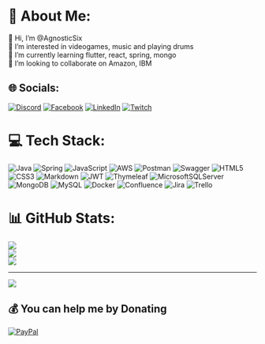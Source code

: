 # 💫 About Me:
👋 Hi, I’m @AgnosticSix<br>👀 I’m interested in videogames, music and playing drums<br>🌱 I’m currently learning flutter, react, spring, mongo<br>💞️ I’m looking to collaborate on Amazon, IBM


## 🌐 Socials:
[![Discord](https://img.shields.io/badge/Discord-%237289DA.svg?logo=discord&logoColor=white)](https://discord.gg/AgnosticSix#1123) [![Facebook](https://img.shields.io/badge/Facebook-%231877F2.svg?logo=Facebook&logoColor=white)](https://www.facebook.com/AgnosticSix/) [![LinkedIn](https://img.shields.io/badge/LinkedIn-%230077B5.svg?logo=linkedin&logoColor=white)](https://www.linkedin.com/in/mateo-javier-aguilar-carrillo-641952114) [![Twitch](https://img.shields.io/badge/Twitch-%239146FF.svg?logo=Twitch&logoColor=white)](https://twitch.tv/agnosticsix) 

# 💻 Tech Stack:
![Java](https://img.shields.io/badge/java-%23ED8B00.svg?style=for-the-badge&logo=java&logoColor=white) ![Spring](https://img.shields.io/badge/spring-%236DB33F.svg?style=for-the-badge&logo=spring&logoColor=white) ![JavaScript](https://img.shields.io/badge/javascript-%23323330.svg?style=for-the-badge&logo=javascript&logoColor=%23F7DF1E) ![AWS](https://img.shields.io/badge/AWS-%23FF9900.svg?style=for-the-badge&logo=amazon-aws&logoColor=white) ![Postman](https://img.shields.io/badge/Postman-FF6C37?style=for-the-badge&logo=postman&logoColor=white) ![Swagger](https://img.shields.io/badge/-Swagger-%23Clojure?style=for-the-badge&logo=swagger&logoColor=white) ![HTML5](https://img.shields.io/badge/html5-%23E34F26.svg?style=for-the-badge&logo=html5&logoColor=white) ![CSS3](https://img.shields.io/badge/css3-%231572B6.svg?style=for-the-badge&logo=css3&logoColor=white) ![Markdown](https://img.shields.io/badge/markdown-%23000000.svg?style=for-the-badge&logo=markdown&logoColor=white) ![JWT](https://img.shields.io/badge/JWT-black?style=for-the-badge&logo=JSON%20web%20tokens) ![Thymeleaf](https://img.shields.io/badge/Thymeleaf-%23005C0F.svg?style=for-the-badge&logo=Thymeleaf&logoColor=white) ![MicrosoftSQLServer](https://img.shields.io/badge/Microsoft%20SQL%20Sever-CC2927?style=for-the-badge&logo=microsoft%20sql%20server&logoColor=white) ![MongoDB](https://img.shields.io/badge/MongoDB-%234ea94b.svg?style=for-the-badge&logo=mongodb&logoColor=white) ![MySQL](https://img.shields.io/badge/mysql-%2300f.svg?style=for-the-badge&logo=mysql&logoColor=white) ![Docker](https://img.shields.io/badge/docker-%230db7ed.svg?style=for-the-badge&logo=docker&logoColor=white) ![Confluence](https://img.shields.io/badge/confluence-%23172BF4.svg?style=for-the-badge&logo=confluence&logoColor=white) ![Jira](https://img.shields.io/badge/jira-%230A0FFF.svg?style=for-the-badge&logo=jira&logoColor=white) ![Trello](https://img.shields.io/badge/Trello-%23026AA7.svg?style=for-the-badge&logo=Trello&logoColor=white)
# 📊 GitHub Stats:
![](https://github-readme-stats.vercel.app/api?username=agnosticsix&theme=dark&hide_border=false&include_all_commits=true&count_private=true)<br/>
![](https://github-readme-streak-stats.herokuapp.com/?user=agnosticsix&theme=dark&hide_border=false)<br/>
![](https://github-readme-stats.vercel.app/api/top-langs/?username=agnosticsix&theme=dark&hide_border=false&include_all_commits=true&count_private=true&layout=compact)

---
[![](https://visitcount.itsvg.in/api?id=agnosticsix&icon=0&color=0)](https://visitcount.itsvg.in)

  ## 💰 You can help me by Donating
  [![PayPal](https://img.shields.io/badge/PayPal-00457C?style=for-the-badge&logo=paypal&logoColor=white)](https://paypal.me/AgnosticSix) 

  
<!-- Proudly created with GPRM ( https://gprm.itsvg.in ) -->

